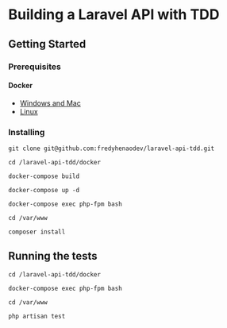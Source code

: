 # Building a Laravel API with TDD

## Getting Started
### Prerequisites

#### Docker

* [Windows and Mac](https://www.docker.com/products/docker-desktop)
* [Linux](https://docs.docker.com/engine/install/ubuntu/)

### Installing

```
git clone git@github.com:fredyhenaodev/laravel-api-tdd.git

cd /laravel-api-tdd/docker

docker-compose build

docker-compose up -d

docker-compose exec php-fpm bash

cd /var/www

composer install
```

## Running the tests

```
cd /laravel-api-tdd/docker

docker-compose exec php-fpm bash

cd /var/www

php artisan test
```